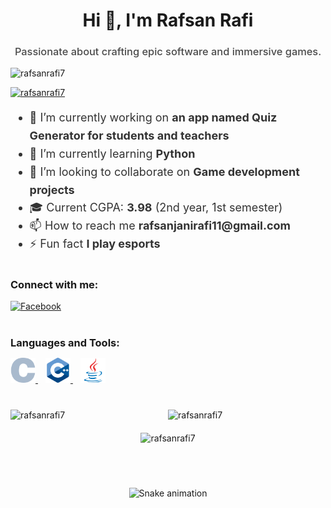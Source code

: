 <h1 align="center">Hi 👋, I'm Rafsan Rafi</h1>
<h3 align="center" style="font-weight: 500; color: #4a4a4a;">
  Passionate about crafting epic software and immersive games.
</h3>

<p align="left">
  <img src="https://komarev.com/ghpvc/?username=rafsanrafi7&label=Profile%20views&color=0e75b6&style=flat" alt="rafsanrafi7" />
</p>

<p align="left">
  <a href="https://github.com/ryo-ma/github-profile-trophy" target="_blank" rel="noreferrer">
    <img src="https://github-profile-trophy.vercel.app/?username=rafsanrafi7" alt="rafsanrafi7" />
  </a>
</p>

<ul style="font-size: 18px; line-height: 1.6; color: #333;">
  <li>🔭 I’m currently working on <strong>an app named Quiz Generator for students and teachers</strong></li>
  <li>🌱 I’m currently learning <strong>Python</strong></li>
  <li>👯 I’m looking to collaborate on <strong>Game development projects</strong></li>
  <li>🎓 Current CGPA: <strong>3.98</strong> (2nd year, 1st semester)</li>
  <li>📫 How to reach me <strong>rafsanjanirafi11@gmail.com</strong></li>
  <li>⚡ Fun fact <strong>I play esports</strong></li>
</ul>

<h3 align="left" style="margin-top: 40px;">Connect with me:</h3>
<p align="left" style="margin-bottom: 40px;">
  <a href="https://fb.com/rafsan7.rafi" target="_blank" rel="noreferrer" style="margin-right: 12px;">
    <img src="https://raw.githubusercontent.com/rahuldkjain/github-profile-readme-generator/master/src/images/icons/Social/facebook.svg" alt="Facebook" height="35" width="40" />
  </a>
  <!-- Add more social icons if you want here -->
</p>

<h3 align="left" style="margin-bottom: 10px;">Languages and Tools:</h3>
<p align="left">
  <a href="https://www.cprogramming.com/" target="_blank" rel="noreferrer">
    <img src="https://raw.githubusercontent.com/devicons/devicon/master/icons/c/c-original.svg" alt="c" width="40" height="40" />
  </a>
  <a href="https://www.w3schools.com/cpp/" target="_blank" rel="noreferrer" style="margin-left: 12px;">
    <img src="https://raw.githubusercontent.com/devicons/devicon/master/icons/cplusplus/cplusplus-original.svg" alt="cplusplus" width="40" height="40" />
  </a>
  <a href="https://www.java.com" target="_blank" rel="noreferrer" style="margin-left: 12px;">
    <img src="https://raw.githubusercontent.com/devicons/devicon/master/icons/java/java-original.svg" alt="java" width="40" height="40" />
  </a>
</p>

<p align="left" style="margin-top: 40px;">
  <img align="left" src="https://github-readme-stats.vercel.app/api/top-langs?username=rafsanrafi7&show_icons=true&locale=en&layout=compact" alt="rafsanrafi7" />
</p>

<p align="center" style="margin-top: 20px;">
  <img src="https://github-readme-stats.vercel.app/api?username=rafsanrafi7&show_icons=true&locale=en" alt="rafsanrafi7" />
</p>

<p align="center" style="margin-top: 20px;">
  <img src="https://github-readme-streak-stats.herokuapp.com/?user=rafsanrafi7&" alt="rafsanrafi7" />
</p>

<br clear="both" />

<div align="center" style="margin-top: 40px;">
  <img src="https://cdn.hashnode.com/res/hashnode/image/upload/v1651780522995/zZbL8WM2v.gif" alt="Snake animation" />
</div>
